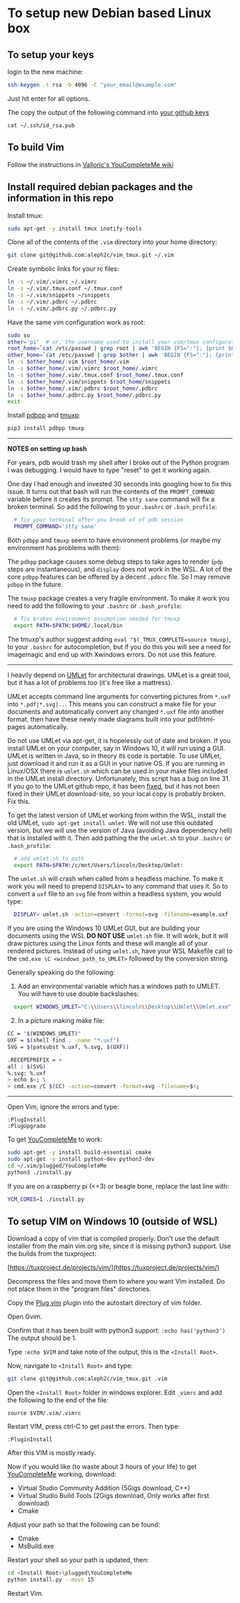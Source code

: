 # To setup new Debian based Linux box

## To setup your keys
login to the new machine:
```bash
ssh-keygen -t rsa -b 4096 -C "your_email@example.com"
```
Just hit enter for all options.

The copy the output of the following command into [your github keys](https://github.com/settings/keys)
```
cat ~/.ssh/id_rsa.pub
```

## To build Vim
Follow the instructions in [Valloric's YouCompleteMe wiki](https://github.com/ycm-core/YouCompleteMe/wiki/Building-Vim-from-source)

## Install required debian packages and the information in this repo
Install tmux:
```bash
sudo apt-get -y install tmux inotify-tools
```
Clone all of the contents of the `.vim` directory into your home directory:
```bash
git clone git@github.com:aleph2c/vim_tmux.git ~/.vim
```
Create symbolic links for your rc files:
```bash
ln -s ~/.vim/.vimrc ~/.vimrc
ln -s ~/.vim/.tmux.conf ~/.tmux.conf
ln -s ~/.vim/snippets ~/snippets
ln -s ~/.vim/.pdbrc ~/.pdbrc
ln -s ~/.vim/.pdbrc.py ~/.pdbrc.py
```

Have the same vim configuration work as root:
```bash
sudo su
other='pi'  # or, the username used to install your vim/tmux configuration
root_home=`cat /etc/passwd | grep root | awk 'BEGIN {FS=":"}; {print $6}'`
other_home=`cat /etc/passwd | grep $other | awk 'BEGIN {FS=":"}; {print $6}'`
ln -s $other_home/.vim $root_home/.vim
ln -s $other_home/.vim/.vimrc $root_home/.vimrc
ln -s $other_home/.vim/.tmux.conf $root_home/.tmux.conf
ln -s $other_home/.vim/snippets $root_home/snippets
ln -s $other_home/.vim/.pdbrc $root_home/.pdbrc
ln -s $other_home/.pdbrc.py $root_home/.pdbrc.py
exit
```

Install [pdbpp](https://pypi.org/project/pdbpp/) and [tmuxp](http://tmuxp.git-pull.com/en/latest/index.html):
```bash
pip3 install pdbpp tmuxp
```
---
**NOTES on setting up bash**

For years, pdb would trash my shell after I broke out of the Python program I
was debugging.  I would have to type "reset" to get it working again.

One day I had enough and invested 30 seconds into googling how to fix this
issue.  It turns out that bash will run the contents of the ``PROMPT_COMMAND``
variable before it creates its prompt.  The ``stty sane`` command will fix a
broken terminal. So add the following to your ``.bashrc`` or
``.bash_profile``:

```bash
  # fix your terminal after you break of of pdb session
  PROMPT_COMMAND='stty sane'
````

Both ``pdbpp`` and ``tmuxp`` seem to have environment problems (or maybe my
environment has problems with them):


The ``pdbpp`` package causes some debug steps to take ages to render (``pdp``
steps are instantaneous), and ``display`` does not work in the WSL.  A lot of
the core ``pdbpp`` features can be offered by a decent ``.pdbrc`` file.  So I
may remove ``pdbpp`` in the future.

The ``tmuxp`` package creates a very fragile environment.   To make it work you
need to add the following to your ``.bashrc`` or ``.bash_profile``:

```bash
  # fix broken environment assumption needed for tmuxp
  export PATH=$PATH:$HOME/.local/bin
```

The tmuxp's author suggest adding ``eval "$(_TMUX_COMPLETE=source tmuxp)``, to
your ``.bashrc`` for autocompletion, but if you do this you will see a need for
imagemagic and end up with Xwindows errors.  Do not use this feature.

----

I heavily depend on [UMLet](https://www.umlet.com/) for architectural drawings.  UMLet is a great tool, but it has a lot of problems too (it's free like a mattress).

UMLet accepts command line arguments for converting pictures from ``*.uxf`` into ``*.pdf|*.svg|..``.  This means you can construct a make file for your documents and automatically convert any changed ``*.uxf`` file into another format, then have these newly made diagrams built into your pdf/html-pages automatically.

Do not use UMLet via apt-get, it is hopelessly out of date and broken.  If you install UMLet on your computer, say in Windows 10, it will run using a GUI.  UMLet is written in Java, so in theory its code is portable.  To use UMLet, just download it and run it as a GUI in your native OS.  If you are running in Linux/OSX there is ``umlet.sh`` which can be used in your make files included in the UMLet install directory.  Unfortunately, this script has a bug on line 31.  If you go to the UMLet github repo, it has been [fixed](https://github.com/umlet/umlet/blob/master/umlet-standalone/src/exe/umlet.sh), but it has not been fixed in their UMLet download-site, so your local copy is probably broken.  Fix this.

To get the latest version of UMLet working from within the WSL, install the old UMLet, ``sudo apt-get install umlet``.  We will not use this outdated version, but we will use the version of Java (avoiding Java dependency hell) that is installed with it.  Then add pathing the the ``umlet.sh`` to your ``.bashrc`` or ``.bash_profile``:

```bash
  # add umlet.sh to path
  export PATH=$PATH:/c/mnt/Users/lincoln/Desktop/Umlet:
```

The ``umlet.sh`` will crash when called from a headless machine.  To make it work you will need to prepend ``DISPLAY=`` to any command that uses it.  So to convert a ``uxf`` file to an ``svg`` file from within a headless system, you would type:

```bash
  DISPLAY= umlet.sh -action=convert -format=svg -filename=example.uxf
```

If you are using the Windows 10 UMLet GUI, but are building your documents using the WSL **DO NOT USE** ``umlet.sh`` file.  It will work, but it will draw pictures using the Linux fonts and these will mangle all of your rendered pictures.  Instead of using ``umlet.sh``, have your WSL Makefile call to the ``cmd.exe \C <windows_path_to_UMLET>`` followed by the conversion string.

Generally speaking do the following:

1. Add an environmental variable which has a windows path to UMLET.  You will have to use double backslashes:

```bash
  export WINDOWS_UMLET="C:\\Users\\lincoln\\Desktop\\Umlet\\Umlet.exe"
```

2. In a picture making make file:

```bash
CC = "$(WINDOWS_UMLET)"
UXF = $(shell find . -name "*.uxf")
SVG = $(patsubst %.uxf, %.svg, $(UXF))

.RECEPEPREFIX = >
all : $(SVG)
%.svg: %.uxf
> echo $<; \
> cmd.exe /C $(CC) -action=convert -format=svg -filename=$<;
```

---

Open Vim, ignore the errors and type:
```
:PlugInstall
:PlugUpgrade
```
To get [YouCompleteMe](https://github.com/Valloric/YouCompleteMe) to work:
```bash
sudo apt-get -y install build-essential cmake
sudo apt-get -y install python-dev python3-dev
cd ~/.vim/plugged/YouCompleteMe
python3 ./install.py
```
If you are on a raspberry pi (<=3) or beagle bone, replace the last line with:
```bash
YCM_CORES=1 ./install.py
```
## To setup VIM on Windows 10 (outside of WSL)
Download a copy of vim that is compiled properly.  Don't use the default
installer from the main vim.org site, since it is missing python3 support.  Use
the builds from the tuxproject:

[https://tuxproject.de/projects/vim/](https://tuxproject.de/projects/vim/)

Decompress the files and move them to where you want Vim installed.  Do not
place them in the "program files" directories.

Copy the [Plug.vim](https://github.com/junegunn/vim-plug) plugin into the autostart directory of vim folder.

Open Gvim.  

Confirm that it has been built with python3 support:  `:echo has('python3')` The
output should be 1.

Type `:echo $VIM` and take note of the output, this is the `<Install Root>`.

Now, navigate to `<Install Root>` and type:
```bash
git clone git@github.com:aleph2c/vim_tmux.git .vim
```

Open the `<Install Root>` folder in windows explorer.  Edit `_vimrc` and add the
following to the end of the file:
```
source $VIM/.vim/.vimrc
```
Restart VIM, press ctrl-C to get past the errors.  Then type:
```
:PluginInstall 
```
After this VIM is mostly ready.

Now if you would like (to waste about 3 hours of your life) to get
[YouCompleteMe](https://github.com/Valloric/YouCompleteMe) working, download:

 * Virtual Studio Community Addition (5Gigs download, C++)
 * Virtual Studio Build Tools        (2Gigs download, Only works after first download)
 * Cmake

Adjust your path so that the following can be found:

 * Cmake
 * MsBuild.exe

Restart your shell so your path is updated, then:
```bash
cd <Install Root>\plugged\YouCompleteMe
python install.py --msvc 15
```
Restart Vim.
